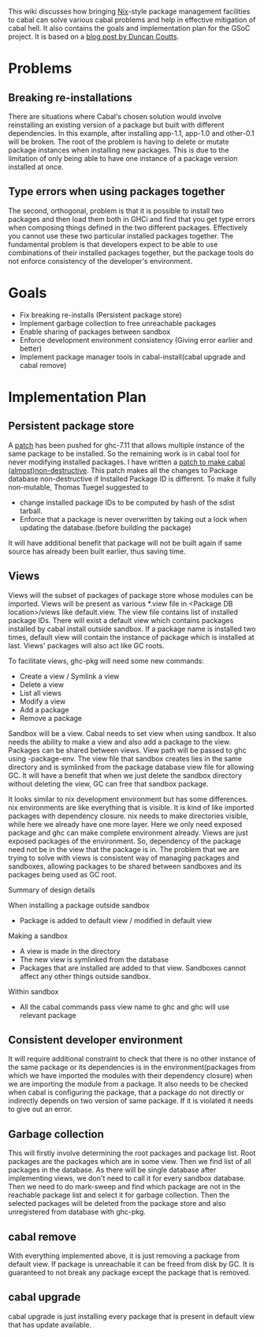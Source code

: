 
This wiki discusses how bringing [Nix](https://nixos.org/nix/)-style package management facilities to cabal can solve various cabal problems and help in effective mitigation of cabal hell. It also contains the goals and implementation plan for the GSoC project. It is based on a [blog post by Duncan Coutts](http://www.well-typed.com/blog/2015/01/how-we-might-abolish-cabal-hell-part-2/).

# Problems

## Breaking re-installations

[](http://www.well-typed.com/blog/aux/images/cabal-hell/install-example1.png)


There are situations where Cabal's chosen solution would involve reinstalling an existing version of a package but built with different dependencies.
In this example, after installing app-1.1, app-1.0 and other-0.1 will be broken. The root of the problem is having to delete or mutate package instances when installing new packages. This is due to the limitation of only being able to have one instance of a package version installed at once.

## Type errors when using packages together

[](http://www.well-typed.com/blog/aux/images/cabal-hell/install-example2.png)


The second, orthogonal, problem is that it is possible to install two packages and then load them both in GHCi and find that you get type errors when composing things defined in the two different packages. Effectively you cannot use these two particular installed packages together.
The fundamental problem is that developers expect to be able to use combinations of their installed packages together, but the package tools do not enforce consistency of the developer's environment.

# Goals

- Fix breaking re-installs (Persistent package store)
- Implement garbage collection to free unreachable packages
- Enable sharing of packages between sandbox
- Enforce development environment consistency (Giving error earlier and better)
- Implement package manager tools in cabal-install(cabal upgrade and cabal remove)

# Implementation Plan

## Persistent package store


A [patch](https://github.com/ghc/ghc/commit/dd3a7245d4d557b9e19bfa53b0fb2733c6fd4f88) has been pushed for ghc-7.11 that allows multiple instance of the same package to be installed. So the remaining work is in cabal tool for never modifying installed packages. I have written a [patch to make cabal (almost)non-destructive](https://github.com/fugyk/cabal/commit/45ec5edbaada1fd063c67d6109e69efa0e732e6a). This patch makes all the changes to Package database non-destructive if Installed Package ID is different. To make it fully non-mutable, Thomas Tuegel suggested to

- change installed package IDs to be computed by hash of the sdist tarball.
- Enforce that a package is never overwritten by taking out a lock when updating the database.(before building the package)


It will have additional benefit that package will not be built again if same source has already been built earlier, thus saving time.

## Views


Views will the subset of packages of package store whose modules can be imported. Views will be present as various \*.view file in \<Package DB location\>/views like default.view. The view file contains list of installed package IDs. There will exist a default view which contains packages installed by cabal install outside sandbox. If a package name is installed two times, default view will contain the instance of package which is installed at last. Views' packages will also act like GC roots.


To facilitate views, ghc-pkg will need some new commands:

- Create a view / Symlink a view
- Delete a view
- List all views
- Modify a view
- Add a package
- Remove a package


Sandbox will be a view. Cabal needs to set view when using sandbox. It also needs the ability to make a view and also add a package to the view. Packages can be shared between views. View path will be passed to ghc using -package-env. The view file that sandbox creates lies in the same directory and is symlinked from the package database view file for allowing GC. It will have a benefit that when we just delete the sandbox directory without deleting the view, GC can free that sandbox package.


It looks similar to nix development environment but has some differences. nix environments are like everything that is visible. It is kind of like imported packages with dependency closure. nix needs to make directories visible, while here we already have one more layer. Here we only need exposed package and ghc can make complete environment already. Views are just exposed packages of the environment. So, dependency of the package need not be in the view that the package is in. The problem that we are trying to solve with views is consistent way of managing packages and sandboxes, allowing packages to be shared between sandboxes and its packages being used as GC root.


Summary of design details


When installing a package outside sandbox

- Package is added to default view / modified in default view


Making a sandbox

- A view is made in the directory
- The new view is symlinked from the database
- Packages that are installed are added to that view. Sandboxes cannot affect any other things outside sandbox.


Within sandbox

- All the cabal commands pass view name to ghc and ghc will use relevant package

## Consistent developer environment


It will require additional constraint to check that there is no other instance of the same package or its dependencies is in the environment(packages from which we have imported the modules with their dependency closure) when we are importing the module from a package. It also needs to be checked when cabal is configuring the package, that a package do not directly or indirectly depends on two version of same package. If it is violated it needs to give out an error.

## Garbage collection


This will firstly involve determining the root packages and package list. Root packages are the packages which are in some view. Then we find list of all packages in the database. As there will be single database after implementing views, we don't need to call it for every sandbox database. Then we need to do mark-sweep and find which package are not in the reachable package list and select it for garbage collection. Then the selected packages will be deleted from the package store and also unregistered from database with ghc-pkg.

## cabal remove


With everything implemented above, it is just removing a package from default view. If package is unreachable it can be freed from disk by GC. It is guaranteed to not break any package except the package that is removed.

## cabal upgrade


cabal upgrade is just installing every package that is present in default view that has update available.
